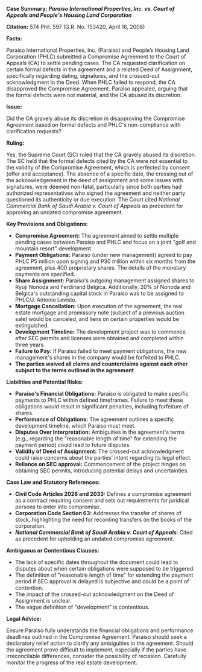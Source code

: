 **Case Summary: *Paraiso International Properties, Inc. vs. Court of Appeals and People's Housing Land Corporation***

**Citation:** 574 Phil. 597 (G.R. No. 153420, April 16, 2008)

**Facts:**

Paraiso International Properties, Inc. (Paraiso) and People’s Housing Land Corporation (PHLC) submitted a Compromise Agreement to the Court of Appeals (CA) to settle pending cases.  The CA requested clarification on certain formal defects in the agreement and a related Deed of Assignment, specifically regarding dating, signatures, and the crossed-out acknowledgment in the Deed. When PHLC failed to respond, the CA disapproved the Compromise Agreement. Paraiso appealed, arguing that the formal defects were not material, and the CA abused its discretion.

**Issue:**

Did the CA gravely abuse its discretion in disapproving the Compromise Agreement based on formal defects and PHLC's non-compliance with clarification requests?

**Ruling:**

Yes, the Supreme Court (SC) ruled that the CA gravely abused its discretion. The SC held that the formal defects cited by the CA were not essential to the validity of the Compromise Agreement, which is perfected by consent (offer and acceptance). The absence of a specific date, the crossing out of the acknowledgement in the deed of assignment and some issues with signatures, were deemed non-fatal, particularly since both parties had authorized representatives who signed the agreement and neither party questioned its authenticity or due execution. The Court cited *National Commercial Bank of Saudi Arabia v. Court of Appeals* as precedent for approving an undated compromise agreement.

**Key Provisions and Obligations:**

*   **Compromise Agreement:** The agreement aimed to settle multiple pending cases between Paraiso and PHLC and focus on a joint "golf and mountain resort" development.
*   **Payment Obligations:** Paraiso (under new management) agreed to pay PHLC P5 million upon signing and P30 million within six months from the agreement, plus 400 proprietary shares. The details of the monetary payments are specified.
*   **Share Assignment:** Paraiso's outgoing management assigned shares to Ryuji Nonoda and Ferdinand Belgica. Additionally, 20% of Nonoda and Belgica's outstanding capital stock in Paraiso was to be assigned to PHLC/J. Antonio Leviste.
*   **Mortgage Cancellation:** Upon execution of the agreement, the real estate mortgage and promissory note (subject of a previous auction sale) would be canceled, and liens on certain properties would be extinguished.
*   **Development Timeline:** The development project was to commence after SEC permits and licenses were obtained and completed within three years.
*   **Failure to Pay:** If Paraiso failed to meet payment obligations, the new management's shares in the company would be forfeited to PHLC.
*   **The parties waived all claims and counterclaims against each other subject to the terms outlined in the agreement**

**Liabilities and Potential Risks:**

*   **Paraiso's Financial Obligations:** Paraiso is obligated to make specific payments to PHLC within defined timeframes. Failure to meet these obligations would result in significant penalties, including forfeiture of shares.
*   **Performance of Obligations:** The agreement outlines a specific development timeline, which Paraiso must meet.
*   **Disputes Over Interpretation:** Ambiguities in the agreement's terms (e.g., regarding the "reasonable length of time" for extending the payment period) could lead to future disputes.
*   **Validity of Deed of Assignment:** The crossed-out acknowledgment could raise concerns about the parties’ intent regarding its legal effect.
*   **Reliance on SEC approval:** Commencement of the project hinges on obtaining SEC permits, introducing potential delays and uncertainties.

**Case Law and Statutory References:**

*   **Civil Code Articles 2028 and 2033:** Defines a compromise agreement as a contract requiring consent and sets out requirements for juridical persons to enter into compromise.
*   **Corporation Code Section 63:** Addresses the transfer of shares of stock, highlighting the need for recording transfers on the books of the corporation.
*   ***National Commercial Bank of Saudi Arabia v. Court of Appeals***: Cited as precedent for upholding an undated compromise agreement.

**Ambiguous or Contentious Clauses:**

*   The lack of specific dates throughout the document could lead to disputes about when certain obligations were supposed to be triggered.
*   The definition of "reasonable length of time" for extending the payment period if SEC approval is delayed is subjective and could be a point of contention.
*   The impact of the crossed-out acknowledgment on the Deed of Assignment is unclear.
*   The vague definition of "development" is contentious.

**Legal Advice:**

Ensure Paraiso fully understands the financial obligations and performance deadlines outlined in the Compromise Agreement.  Paraiso should seek a declaratory relief action to clarify any ambiguities in the agreement. Should the agreement prove difficult to implement, especially if the parties have irreconcilable differences, consider the possibility of recission. Carefully monitor the progress of the real estate development.
